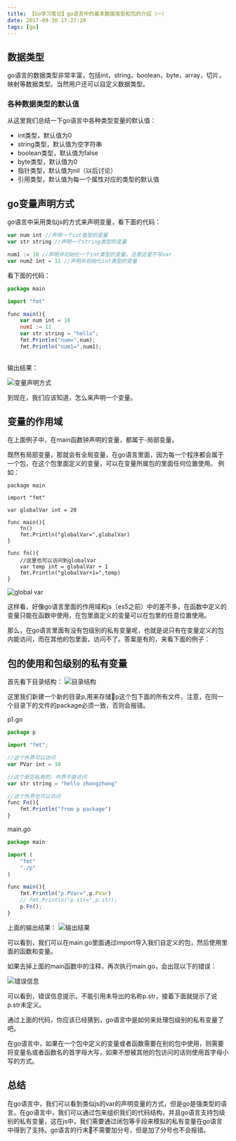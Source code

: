 ```yaml
---
title: 【Go学习笔记】go语言中的基本数据类型和包的介绍（一）
date: 2017-09-30 17:27:28
tags: [go]
---
```



## 数据类型

go语言的数据类型非常丰富，包括int，string，boolean，byte，array，切片，映射等数据类型。当然用户还可以自定义数据类型。

### 各种数据类型的默认值

从这里我们总结一下go语言中各种类型变量的默认值：
* int类型，默认值为0
* string类型，默认值为空字符串
* boolean类型，默认值为false
* byte类型，默认值为0
* 指针类型，默认值为nil（以后讨论）
* 引用类型，默认值为每一个属性对应的类型的默认值


## go变量声明方式

go语言中采用类似js的方式来声明变量，看下面的代码：

<!-- more -->

```js
var num int //声明一个int类型的变量
var str string //声明一个string类型的变量

num1 := 10 //声明并初始化一个int类型的变量，注意这里不写var
var num2 int = 11 //声明并初始化int类型的变量
```

看下面的代码：

```js
package main

import "fmt"

func main(){
	var num int = 10
	num1 := 11
	var str string = "hello";
	fmt.Println("num=",num);
	fmt.Println("num1=",num1);
	
```

输出结果：

![变量声明方式](1.png)

到现在，我们应该知道，怎么来声明一个变量。

## 变量的作用域

在上面例子中，在main函数钟声明的变量，都属于-局部变量。

既然有局部变量，那就会有全局变量，在go语言里面，因为每一个程序都会属于一个包，在这个包里面定义的变量，可以在变量所属包的里面任何位置使用。
例如：
```
package main

import "fmt"

var globalVar int = 20

func main(){
	fn()
	fmt.Println("globalVar=",globalVar)
}

func fn(){
	//这里也可以访问到globalVar
	var temp int = globalVar + 1
	fmt.Println("globalVar+1=",temp)
}
```

![global var](3.png)

这样看，好像go语言里面的作用域和js（es5之前）中的差不多，在函数中定义的变量只能在函数中使用，在包里面定义的变量可以在包里的任意位置使用。

那么，在go语言里面有没有包级别的私有变量呢，也就是说只有在变量定义的包内能访问，而在其他的包里面，访问不了。答案是有的，来看下面的例子：

## 包的使用和包级别的私有变量

首先看下目录结构：
![目录结构](5.png)

这里我们新建一个新的目录p,用来存储p这个包下面的所有文件，注意，在同一个目录下的文件的package必须一致，否则会报错。

p1.go

```js
package p

import "fmt";

//这个外界可以访问
var PVar int = 10

//这个是包私有的，外界不能访问
var str string = "hello zhongzhong"

//这个外界也可以访问
func Fn(){
	fmt.Println("from p package")
}
```

main.go

```js
package main

import (
	"fmt"
	"./p"
)

func main(){
	fmt.Println("p.PVar=",p.PVar)
	// fmt.Println("p.str=",p.str);
	p.Fn();
}
```

上面的输出结果：
![输出结果](4.png)

可以看到，我们可以在main.go里面通过import导入我们自定义的包，然后使用里面的函数和变量。

如果去掉上面的main函数中的注释，再次执行main.go，会出现以下的错误：

![错误信息](6.png)

可以看到，错误信息提示，不能引用未导出的名称p.str，接着下面就提示了说p.str未定义。


通过上面的代码，你应该已经猜到，go语言中是如何来处理包级别的私有变量了吧。

在go语言中，如果在一个包中定义的变量或者函数需要在别的包中使用，则需要将变量名或者函数名的首字母大写，如果不想被其他的包访问的话则使用首字母小写的方式。


## 总结

在go语言中，我们可以看到类似js的var的声明变量的方式，但是go是强类型的语言。在go语言中，我们可以通过包来组织我们的代码结构，并且go语言支持包级别的私有变量，这在js中，我们需要通过闭包等手段来模拟的私有变量在go语言
中得到了支持。go语言的行末不需要加分号，但是加了分号也不会报错。


